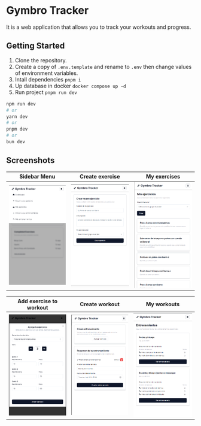 # Gymbro Tracker

It is a web application that allows you to track your workouts and progress.

## Getting Started

1. Clone the repository.
2. Create a copy of `.env.template` and rename to `.env` then change values of environment variables.
3. Intall dependencies `pnpm i`
4. Up database in docker `docker compose up -d`
5. Run project `pnpm run dev`

```bash
npm run dev
# or
yarn dev
# or
pnpm dev
# or
bun dev
```

## Screenshots

| Sidebar Menu                                                         | Create exercise                                                      | My exercises                                                         |
| -------------------------------------------------------------------- | -------------------------------------------------------------------- | -------------------------------------------------------------------- |
| <img src="public/assets/images/readme/Screenshot_2.png" width="300"> | <img src="public/assets/images/readme/Screenshot_3.png" width="300"> | <img src="public/assets/images/readme/Screenshot_4.png" width="290"> |

| Add exercise to workout                                              | Create workout                                                       | My workouts                                                          |
| -------------------------------------------------------------------- | -------------------------------------------------------------------- | -------------------------------------------------------------------- |
| <img src="public/assets/images/readme/Screenshot_5.png" width="300"> | <img src="public/assets/images/readme/Screenshot_6.png" width="300"> | <img src="public/assets/images/readme/Screenshot_7.png" width="300"> |

